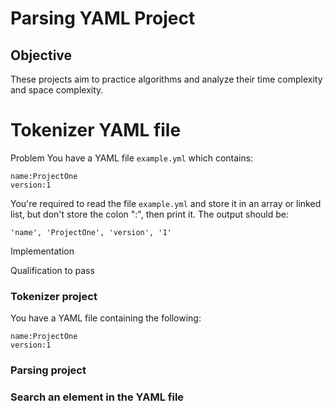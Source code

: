 # Parsing YAML Project
## Objective
These projects aim to practice algorithms and analyze their time complexity and space complexity.

# Tokenizer YAML file 
Problem
You have a YAML file `example.yml` which contains: 
```
name:ProjectOne
version:1
```
You're required to read the file `example.yml` and store it in an array or linked list, but don't store the colon ":", then print it. 
The output should be: 
```
'name', 'ProjectOne', 'version', '1'
```

Implementation


Qualification to pass


### Tokenizer project
You have a YAML file containing the following:
```
name:ProjectOne
version:1
````

### Parsing project


### Search an element in the YAML file
